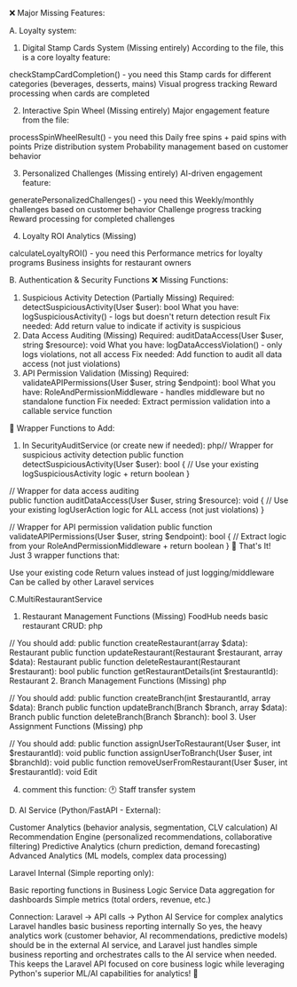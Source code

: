  ❌ Major Missing Features:

A. Loyalty system:
1. Digital Stamp Cards System (Missing entirely)
According to the file, this is a core loyalty feature:

checkStampCardCompletion() - you need this
Stamp cards for different categories (beverages, desserts, mains)
Visual progress tracking
Reward processing when cards are completed

2. Interactive Spin Wheel (Missing entirely)
Major engagement feature from the file:

processSpinWheelResult() - you need this
Daily free spins + paid spins with points
Prize distribution system
Probability management based on customer behavior

3. Personalized Challenges (Missing entirely)
AI-driven engagement feature:

generatePersonalizedChallenges() - you need this
Weekly/monthly challenges based on customer behavior
Challenge progress tracking
Reward processing for completed challenges

4. Loyalty ROI Analytics (Missing)

calculateLoyaltyROI() - you need this
Performance metrics for loyalty programs
Business insights for restaurant owners

B. Authentication & Security Functions
❌ Missing Functions:
1. Suspicious Activity Detection (Partially Missing)
Required: detectSuspiciousActivity(User $user): bool
What you have: logSuspiciousActivity() - logs but doesn't return detection result
Fix needed: Add return value to indicate if activity is suspicious
2. Data Access Auditing (Missing)
Required: auditDataAccess(User $user, string $resource): void
What you have: logDataAccessViolation() - only logs violations, not all access
Fix needed: Add function to audit all data access (not just violations)
3. API Permission Validation (Missing)
Required: validateAPIPermissions(User $user, string $endpoint): bool
What you have: RoleAndPermissionMiddleware - handles middleware but no standalone function
Fix needed: Extract permission validation into a callable service function

🔧 Wrapper Functions to Add:
1. In SecurityAuditService (or create new if needed):
php// Wrapper for suspicious activity detection
public function detectSuspiciousActivity(User $user): bool
{
    // Use your existing logSuspiciousActivity logic + return boolean
}

// Wrapper for data access auditing  
public function auditDataAccess(User $user, string $resource): void
{
    // Use your existing logUserAction logic for ALL access (not just violations)
}

// Wrapper for API permission validation
public function validateAPIPermissions(User $user, string $endpoint): bool
{
    // Extract logic from your RoleAndPermissionMiddleware + return boolean
}
📝 That's It!
Just 3 wrapper functions that:

Use your existing code
Return values instead of just logging/middleware
Can be called by other Laravel services

C.MultiRestaurantService 
1. Restaurant Management Functions (Missing)
FoodHub needs basic restaurant CRUD:
php

// You should add:
public function createRestaurant(array $data): Restaurant
public function updateRestaurant(Restaurant $restaurant, array $data): Restaurant
public function deleteRestaurant(Restaurant $restaurant): bool
public function getRestaurantDetails(int $restaurantId): Restaurant
2. Branch Management Functions (Missing)
php

// You should add:
public function createBranch(int $restaurantId, array $data): Branch
public function updateBranch(Branch $branch, array $data): Branch
public function deleteBranch(Branch $branch): bool
3. User Assignment Functions (Missing)
php

// You should add:
public function assignUserToRestaurant(User $user, int $restaurantId): void
public function assignUserToBranch(User $user, int $branchId): void
public function removeUserFromRestaurant(User $user, int $restaurantId): void
Edit

4. comment this function: 🕐 Staff transfer system

D.
AI Service (Python/FastAPI - External):

Customer Analytics (behavior analysis, segmentation, CLV calculation)
AI Recommendation Engine (personalized recommendations, collaborative filtering)
Predictive Analytics (churn prediction, demand forecasting)
Advanced Analytics (ML models, complex data processing)

Laravel Internal (Simple reporting only):

Basic reporting functions in Business Logic Service
Data aggregation for dashboards
Simple metrics (total orders, revenue, etc.)

Connection:
Laravel → API calls → Python AI Service for complex analytics
Laravel handles basic business reporting internally
So yes, the heavy analytics work (customer behavior, AI recommendations, predictive models) should be in the external AI service, and Laravel just handles simple business reporting and orchestrates calls to the AI service when needed.
This keeps the Laravel API focused on core business logic while leveraging Python's superior ML/AI capabilities for analytics! 🎯


